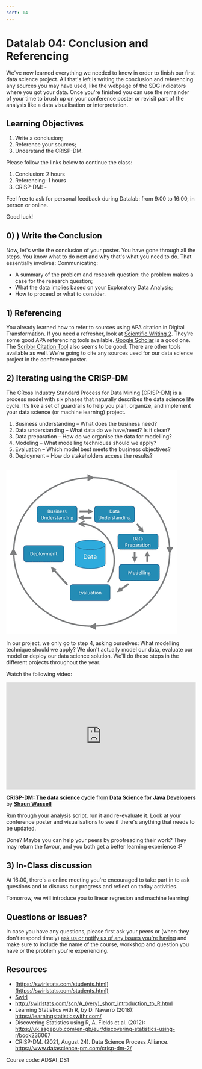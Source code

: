 ```yaml
---
sort: 14
---
```


# Datalab 04: Conclusion and Referencing

We've now learned everything we needed to know in order to finish our first data science project. All that's left is writing the conclusion and referencing any sources you may have used, like the webpage of the SDG indicators where you got your data. Once you're finished you can use the remainder of your time to brush up on your conference poster or revisit part of the analysis like a data visualisation or interpretation.

## Learning Objectives
1. Write a conclusion;
2. Reference your sources;
3. Understand the CRISP-DM.

Please follow the links below to continue the class:
1. Conclusion: 2 hours
2. Referencing: 1 hours
3. CRISP-DM: -

Feel free to ask for personal feedback during Datalab: from 9:00 to 16:00, in person or online.

Good luck!

## 0) ) Write the Conclusion
Now, let's write the conclusion of your poster. You have gone through all the steps. You know what to do next and why that's what you need to do. That essentially involves:
Communicating:
- A summary of the problem and research question: the problem makes a case for the research question;
- What the data implies based on your Exploratory Data Analysis;
- How to proceed or what to consider.


## 1) Referencing
You already learned how to refer to sources using APA citation in Digital Transformation. If you need a refresher, look at [Scientific Writing 2](https://adsai.buas.nl/Study%20Content/Digital%20Transformation/Scientific%20writing%202.html). They're some good APA referencing tools available. [Google Scholar]() is a good one. The [Scribbr Citation Tool](https://www.scribbr.com/apa-citation-generator/) also seems to be good. There are other tools available as well. We're going to cite any sources used for our data science project in the conference poster.


## 2) Iterating using the CRISP-DM

The CRoss Industry Standard Process for Data Mining (CRISP-DM) is a process model with six phases that naturally describes the data science life cycle. It’s like a set of guardrails to help you plan, organize, and implement your data science (or machine learning) project.

1. Business understanding – What does the business need?
2. Data understanding – What data do we have/need? Is it clean?
3. Data preparation – How do we organise the data for modelling?
4. Modeling – What modelling techniques should we apply?
5. Evaluation – Which model best meets the business objectives?
6. Deployment – How do stakeholders access the results?

\
<img src="./assets/CRISP-DM.png"/>

In our project, we only go to step 4, asking ourselves: What modelling technique should we apply? We don't actually model our data, evaluate our model or deploy our data science solution. We'll do these steps in the different projects throughout the year.

Watch the following video:
<div style="position:relative;height:0;padding-bottom:56.25%"><iframe width="640" height="360" src="https://www.linkedin.com/learning/embed/data-science-for-java-developers/crisp-dm-the-data-science-cycle?autoplay=false&claim=AQE7aNB0gsHrKgAAAXuehqfAMTIXw27ZETDk3v0n1ILbxgFR2EOcIxEpRz03FiIL4XLyHalA4ZJ36lGceHRjW7TPal_znC2dUvH76UCG363f60c2K1FwsVYdBHs4rUkiErgU-pMlHhQ0L56Z9ENgLmirSzdAQyPY2ATPF_aay-IyNh8KN5t_3Au1y7_O6oTQxehIxhQ6-4yLlqq78IOXzWSSLlcTPd8vkAqcnNI8X3hsu70GTIdR-m-mna9WUgzv0nmDdFbh7rBBB3hUTBflJpMrN5PhUR1W4uc6MlCcBXSzobvxegnf8YRGg_KK-Vv4K9hi-YF0AfzxFcjRk1NsvXRFxS0rksHa02VLxvI-lWPE7rs7xPua3Wz63qjj1NlTFhQ8M87N2DY3OajUN0AEbbk6R2Hn1iVg1R7spxMNiOcwWm5g0hH7LtYvM_rIoZmsxoUlYRSKyJGd4HktJXvjPx0Cyp0jJWv-VafYsLDpvHQ37ZhRVR0sN4A44XWQMRcZ84Y3Ub8vXv-v0zz7lgsf-Y2-yGPETdfEusC7lzCoxMcToFqvenZX7asL8D6CS4lxDPxcHzbMZZ5wuqXIDT5MK7hKAY5IuK9HCgf02YMKXDRkzc_5Ru5xDuX8OXliQXxhTi8q01T8NfuVC_QMluI2EnA2nuNYU0MT5qxPIo8HrWf1QtGcHucLJoJRlGN5RCMUUFpCue-7qNZcOs5YXqoTlhDL3nk2Db1EUb-fW153sudFh_ZKnoQ&lipi=urn%3Ali%3Apage%3Ad_learning_content%3BtSYxLf9mSWO8dG4Yt8KSVQ%3D%3D&licu" mozallowfullscreen="true" webkitallowfullscreen="true" allowfullscreen="true" frameborder="0" style="position:absolute;width:100%;height:100%;left:0"></iframe></div><p><strong><a href="https://www.linkedin.com/learning/data-science-for-java-developers/crisp-dm-the-data-science-cycle?trk=embed_lil">CRISP-DM: The data science cycle</a></strong> from <strong><a href="https://www.linkedin.com/learning/data-science-for-java-developers?trk=embed_lil">Data Science for Java Developers</a></strong> by <strong><a href="https://www.linkedin.com/learning/instructors/shaun-wassell?trk=embed_lil">Shaun Wassell</a></strong></p>

Run through your analysis script, run it and re-evaluate it. Look at your conference poster and visualisations to see if there's anything that needs to be updated.

Done? Maybe you can help your peers by proofreading their work? They may return the favour, and you both get a better learning experience :P

## 3) In-Class discussion
At 16:00, there's a online meeting you're encouraged to take part in to ask questions and to discuss our progress and reflect on today activities.

Tomorrow, we will introduce you to linear regresion and machine learning!

## Questions or issues?
In case you have any questions, please first ask your peers or (when they don't respond timely) [ask us or notify us of any issues you're having](https://github.com/BredaUniversity/AAI-DM/issues/new) and make sure to include the name of the course, workshop and question you have or the problem you're experiencing.

## Resources
- [https://swirlstats.com/students.html](https://swirlstats.com/students.html)
- [Swirl](https://swirlstats.com/help.html)
- http://swirlstats.com/scn/A_(very)_short_introduction_to_R.html
- Learning Statistics with R, by D. Navarro (2018):  https://learningstatisticswithr.com/  
- Discovering Statistics using R, A. Fields et al. (2012): https://uk.sagepub.com/en-gb/eur/discovering-statistics-using-r/book236067  
- CRISP-DM. (2021, August 24). Data Science Process Alliance. https://www.datascience-pm.com/crisp-dm-2/

Course code: ADSAI_DS1
